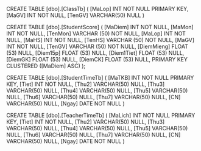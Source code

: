 CREATE TABLE [dbo].[ClassTb]
(
	[MaLop] INT NOT NULL PRIMARY KEY, 
    [MaGV] INT NOT NULL, 
    [TenGV] VARCHAR(50) NULL
)

CREATE TABLE [dbo].[StudentScore] (
    [MaDiem]    INT          NOT NULL,
    [MaMon]     INT          NOT NULL,
    [TenMon]    VARCHAR (50) NOT NULL,
    [MaLop]     INT          NOT NULL,
    [MaHS]      INT          NOT NULL,
    [TenHS]     VARCHAR (50) NOT NULL,
    [MaGV]      INT          NOT NULL,
    [TenGV]     VARCHAR (50) NOT NULL,
    [DiemMieng] FLOAT (53)   NULL,
    [Diem15p]   FLOAT (53)   NULL,
    [Diem1Tiet] FLOAT (53)   NULL,
    [DiemGK]    FLOAT (53)   NULL,
    [DiemCK]    FLOAT (53)   NULL,
    PRIMARY KEY CLUSTERED ([MaDiem] ASC)
);

CREATE TABLE [dbo].[StudentTimeTb]
(
	[MaTKB] INT NOT NULL PRIMARY KEY, 
    [Tiet] INT NOT NULL, 
    [Thu2] VARCHAR(50) NULL, 
    [Thu3] VARCHAR(50) NULL, 
    [Thu4] VARCHAR(50) NULL, 
    [Thu5] VARCHAR(50) NULL, 
    [Thu6] VARCHAR(50) NULL, 
    [Thu7] VARCHAR(50) NULL, 
    [CN] VARCHAR(50) NULL, 
    [Ngay] DATE NOT NULL
)

CREATE TABLE [dbo].[TeacherTimeTb]
(
	[MaLich] INT NOT NULL PRIMARY KEY, 
    [Tiet] INT NOT NULL, 
    [Thu2] VARCHAR(50) NULL, 
    [Thu3] VARCHAR(50) NULL, 
    [Thu4] VARCHAR(50) NULL, 
    [Thu5] VARCHAR(50) NULL, 
    [Thu6] VARCHAR(50) NULL, 
    [Thu7] VARCHAR(50) NULL, 
    [CN] VARCHAR(50) NULL, 
    [Ngay] DATE NOT NULL
)
